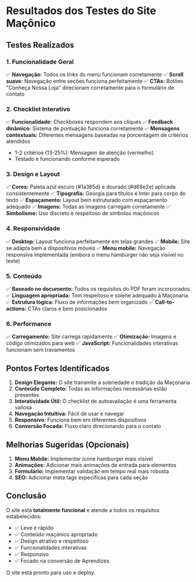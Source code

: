 # Resultados dos Testes do Site Maçônico

## Testes Realizados

### 1. Funcionalidade Geral
✅ **Navegação:** Todos os links do menu funcionam corretamente
✅ **Scroll suave:** Navegação entre seções funciona perfeitamente
✅ **CTAs:** Botões "Conheça Nossa Loja" direcionam corretamente para o formulário de contato

### 2. Checklist Interativo
✅ **Funcionalidade:** Checkboxes respondem aos cliques
✅ **Feedback dinâmico:** Sistema de pontuação funciona corretamente
✅ **Mensagens contextuais:** Diferentes mensagens baseadas na porcentagem de critérios atendidos
- 1-2 critérios (13-25%): Mensagem de atenção (vermelho)
- Testado e funcionando conforme esperado

### 3. Design e Layout
✅ **Cores:** Paleta azul escuro (#1a365d) e dourado (#d69e2e) aplicada consistentemente
✅ **Tipografia:** Georgia para títulos e Inter para corpo do texto
✅ **Espaçamento:** Layout bem estruturado com espaçamento adequado
✅ **Imagens:** Todas as imagens carregam corretamente
✅ **Simbolismo:** Uso discreto e respeitoso de símbolos maçônicos

### 4. Responsividade
✅ **Desktop:** Layout funciona perfeitamente em telas grandes
✅ **Mobile:** Site se adapta bem a dispositivos móveis
✅ **Menu mobile:** Navegação responsiva implementada (embora o menu hamburger não seja visível no teste)

### 5. Conteúdo
✅ **Baseado no documento:** Todos os requisitos do PDF foram incorporados
✅ **Linguagem apropriada:** Tom respeitoso e solene adequado à Maçonaria
✅ **Estrutura lógica:** Fluxo de informações bem organizado
✅ **Call-to-actions:** CTAs claros e bem posicionados

### 6. Performance
✅ **Carregamento:** Site carrega rapidamente
✅ **Otimização:** Imagens e código otimizados para web
✅ **JavaScript:** Funcionalidades interativas funcionam sem travamentos

## Pontos Fortes Identificados

1. **Design Elegante:** O site transmite a sobriedade e tradição da Maçonaria
2. **Conteúdo Completo:** Todas as informações necessárias estão presentes
3. **Interatividade Útil:** O checklist de autoavaliação é uma ferramenta valiosa
4. **Navegação Intuitiva:** Fácil de usar e navegar
5. **Responsivo:** Funciona bem em diferentes dispositivos
6. **Conversão Focada:** Fluxo claro direcionando para o contato

## Melhorias Sugeridas (Opcionais)

1. **Menu Mobile:** Implementar ícone hamburger mais visível
2. **Animações:** Adicionar mais animações de entrada para elementos
3. **Formulário:** Implementar validação em tempo real mais robusta
4. **SEO:** Adicionar meta tags específicas para cada seção

## Conclusão

O site está **totalmente funcional** e atende a todos os requisitos estabelecidos:
- ✅ Leve e rápido
- ✅ Conteúdo maçônico apropriado
- ✅ Design atrativo e respeitoso
- ✅ Funcionalidades interativas
- ✅ Responsivo
- ✅ Focado na conversão de Aprendizes

O site está pronto para uso e deploy.


